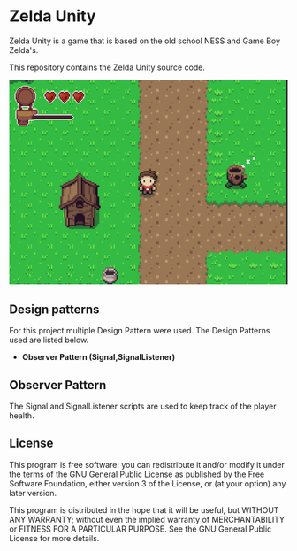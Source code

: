 # Zelda Unity
Zelda Unity is a game that is based on the old school NESS and Game Boy Zelda's.

This repository contains the Zelda Unity source code.

![Preview](https://github.com/RD-Alberts/GB-Zelda/blob/master/Example.png)


## Design patterns
For this project multiple Design Pattern were used. 
The Design Patterns used are listed below.


- **Observer Pattern (Signal,SignalListener)**



## Observer Pattern
The Signal and SignalListener scripts are used to keep track of the player health.

## License

This program is free software: you can redistribute it and/or modify
it under the terms of the GNU General Public License as published by
the Free Software Foundation, either version 3 of the License, or
(at your option) any later version.

This program is distributed in the hope that it will be useful,
but WITHOUT ANY WARRANTY; without even the implied warranty of
MERCHANTABILITY or FITNESS FOR A PARTICULAR PURPOSE.  See the
GNU General Public License for more details.